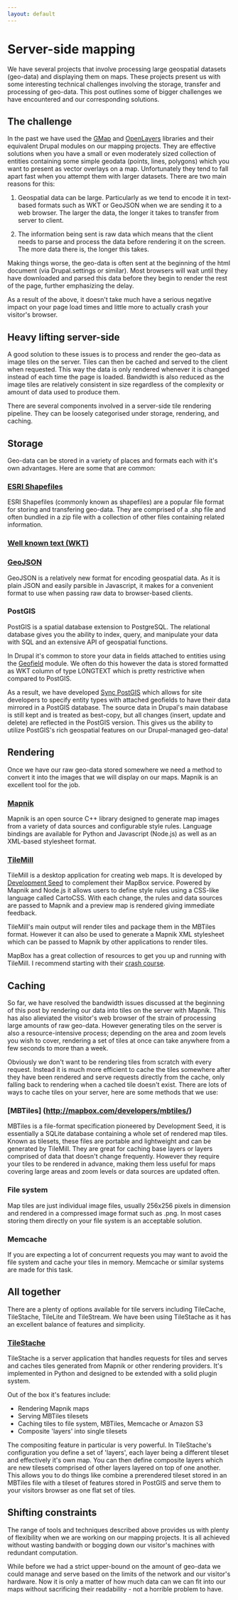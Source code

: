 ```yaml
---
layout: default
---
```

# Server-side mapping

We have several projects that involve processing large geospatial datasets 
(geo-data) and displaying them on maps. These projects present us with some 
interesting technical challenges involving the storage, transfer and processing 
of geo-data. This post outlines some of bigger challenges we have encountered 
and our corresponding solutions.


## The challenge

In the past we have used the [GMap](https://developers.google.com/maps/) and 
[OpenLayers](http://openlayers.org/) libraries and their equivalent Drupal 
modules on our mapping projects. They are effective solutions when you have 
a small or even moderately sized collection of entities containing some simple 
geodata (points, lines, polygons) which you want to present as vector overlays 
on a map. Unfortunately they tend to fall apart fast when you attempt them with 
larger datasets. There are two main reasons for this:

1. Geospatial data can be large. Particularly as we tend to encode it in 
   text-based formats such as WKT or GeoJSON when we are sending it to a web 
   browser. The larger the data, the longer it takes to transfer from server to 
   client.

2. The information being sent is raw data which means that the client needs to 
   parse and process the data before rendering it on the screen. The more data 
   there is, the longer this takes.

Making things worse, the geo-data is often sent at the beginning of the html 
document (via Drupal.settings or similar). Most browsers will wait until they 
have downloaded and parsed this data before they begin to render the rest of 
the page, further emphasizing the delay.

As a result of the above, it doesn't take much have a serious negative impact 
on your page load times and little more to actually crash your visitor's 
browser.


## Heavy lifting server-side

A good solution to these issues is to process and render the geo-data as image 
tiles on the server. Tiles can then be cached and served to the client when 
requested. This way the data is only rendered whenever it is changed instead of 
each time the page is loaded. Bandwidth is also reduced as the image tiles are 
relatively consistent in size regardless of the complexity or amount of data 
used to produce them.

There are several components involved in a server-side tile rendering pipeline.
They can be loosely categorised under storage, rendering, and caching.


## Storage

Geo-data can be stored in a variety of places and formats each with it's own 
advantages. Here are some that are common:

### [ESRI Shapefiles](http://en.wikipedia.org/wiki/Shapefile)

ESRI Shapefiles (commonly known as shapefiles) are a popular file format for 
storing and transfering geo-data. They are comprised of a .shp file and often 
bundled in a zip file with a collection of other files containing related 
information.

### [Well known text (WKT)](http://en.wikipedia.org/wiki/Well-known_text)



### [GeoJSON](http://www.geojson.org/)

GeoJSON is a relatively new format for encoding geospatial data. As it is plain 
JSON and easily parsible in Javascript, it makes for a convenient format to use 
when passing raw data to browser-based clients.

### PostGIS

PostGIS is a spatial database extension to PostgreSQL. The relational database 
gives you the ability to index, query, and manipulate your data with SQL and an 
extensive API of geospatial functions.

In Drupal it's common to store your data in fields attached to entities using 
the [Geofield](http://drupal.org/project/geofield) module. We often do this 
however the data is stored formatted as WKT column of type LONGTEXT which is 
pretty restrictive when compared to PostGIS.

As a result, we have developed [Sync 
PostGIS](http://drupal.org/project/sync_postgis) which allows for site 
developers to specify entity types with attached geofields to have their data 
mirrored in a PostGIS database. The source data in Drupal's main database is 
still kept and is treated as best-copy, but all changes (insert, update and 
delete) are reflected in the PostGIS version. This gives us the ability to 
utilize PostGIS's rich geospatial features on our Drupal-managed geo-data!

## Rendering

Once we have our raw geo-data stored somewhere we need a method to convert it 
into the images that we will display on our maps. Mapnik is an excellent tool 
for the job.

### [Mapnik](http://mapnik.org/)

Mapnik is an open source C++ library designed to generate map images from 
a variety of data sources and configurable style rules. Language bindings are 
available for Python and Javascript (Node.js) as well as an XML-based 
stylesheet format.

### [TileMill](http://mapbox.com/tilemill)

TileMill is a desktop application for creating web maps. It is developed by 
[Development Seed](http://developmentseed.org) to complement their MapBox 
service. Powered by Mapnik and Node.js it allows users to define style rules 
using a CSS-like language called CartoCSS. With each change, the rules and data 
sources are passed to Mapnik and a preview map is rendered giving immediate 
feedback.

TileMill's main output will render tiles and package them in the MBTiles 
format. However it can also be used to generate a Mapnik XML stylesheet which 
can be passed to Mapnik by other applications to render tiles.

MapBox has a great collection of resources to get you up and running with 
TileMill. I recommend starting with their [crash 
course](http://mapbox.com/tilemill/docs/crashcourse/introduction).


## Caching

So far, we have resolved the bandwidth issues discussed at the beginning of 
this post by rendering our data into tiles on the server with Mapnik. This has 
also alieviated the visitor's web browser of the strain of processing large 
amounts of raw geo-data. However generating tiles on the server is also 
a resource-intensive process; depending on the area and zoom levels you wish to 
cover, rendering a set of tiles at once can take anywhere from a few seconds to 
more than a week.

Obviously we don't want to be rendering tiles from scratch with every request. 
Instead it is much more efficient to cache the tiles somewhere after they have 
been rendered and serve requests directly from the cache, only falling back to 
rendering when a cached tile doesn't exist. There are lots of ways to cache 
tiles on your server, here are some methods that we use:

### [MBTiles] (http://mapbox.com/developers/mbtiles/)

MBTiles is a file-format specification pioneered by Development Seed, it is 
essentially a SQLite database containing a whole set of rendered map tiles. 
Known as tilesets, these files are portable and lightweight and can be 
generated by TileMill. They are great for caching base layers or layers 
comprised of data that doesn't change frequently. However they require your 
tiles to be rendered in advance, making them less useful for maps covering 
large areas and zoom levels or data sources are updated often.

### File system

Map tiles are just individual image files, usually 256x256 pixels in dimension 
and rendered in a compressed image format such as .png. In most cases storing 
them directly on your file system is an acceptable solution.

### Memcache

If you are expecting a lot of concurrent requests you may want to avoid the 
file system and cache your tiles in memory. Memcache or similar systems are 
made for this task.


## All together

There are a plenty of options available for tile servers including TileCache, 
TileStache, TileLite and TileStream. We have been using TileStache as it has an 
excellent balance of features and simplicity.

### [TileStache](http://tilestache.org/)

TileStache is a server application that handles requests for tiles and serves 
and caches tiles generated from Mapnik or other rendering providers. It's 
implemented in Python and designed to be extended with a solid plugin system. 

Out of the box it's features include:

- Rendering Mapnik maps
- Serving MBTiles tilesets
- Caching tiles to file system, MBTiles, Memcache or Amazon S3
- Composite 'layers' into single tilesets

The compositing feature in particular is very powerful. In TileStache's 
configuration you define a set of 'layers', each layer being a different 
tileset and effectively it's own map. You can then define composite layers 
which are new tilesets comprised of other layers layered on top of one another. 
This allows you to do things like combine a prerendered tileset stored in an 
MBTiles file with a tileset of features stored in PostGIS and serve them to 
your visitors browser as one flat set of tiles.

## Shifting constraints

The range of tools and techniques described above provides us with plenty of 
flexibility when we are working on our mapping projects. It is all achieved 
without wasting bandwith or bogging down our visitor's machines with redundant 
computation.

While before we had a strict upper-bound on the amount of geo-data we could 
manage and serve based on the limits of the network and our visitor's hardware. 
Now it is only a matter of how much data can we can fit into our maps without 
sacrificing their readability - not a horrible problem to have.
